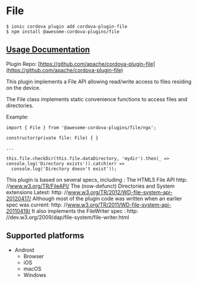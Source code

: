 # File

```
$ ionic cordova plugin add cordova-plugin-file
$ npm install @awesome-cordova-plugins/file
```

## [Usage Documentation](https://danielsogl.gitbook.io/awesome-cordova-plugins/plugins/file/)

Plugin Repo: [https://github.com/apache/cordova-plugin-file](https://github.com/apache/cordova-plugin-file)

This plugin implements a File API allowing read/write access to files residing on the device.

The File class implements static convenience functions to access files and directories.

Example:
```
import { File } from '@awesome-cordova-plugins/file/ngx';

constructor(private file: File) { }

...

this.file.checkDir(this.file.dataDirectory, 'mydir').then(_ => console.log('Directory exists')).catch(err =>
  console.log('Directory doesn't exist'));

```

 This plugin is based on several specs, including : The HTML5 File API http: //www.w3.org/TR/FileAPI/
 The (now-defunct) Directories and System extensions Latest: http: //www.w3.org/TR/2012/WD-file-system-api-20120417/
 Although most of the plugin code was written when an earlier spec was current: http:
  //www.w3.org/TR/2011/WD-file-system-api-20110419/ It also implements the FileWriter spec : http:
  //dev.w3.org/2009/dap/file-system/file-writer.html

## Supported platforms

- Android
  - Browser
  - iOS
  - macOS
  - Windows
  


